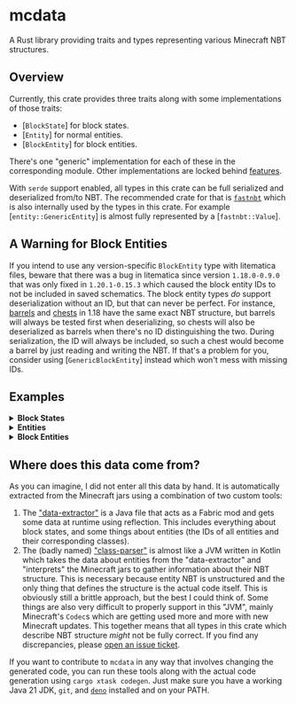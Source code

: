 # mcdata

A Rust library providing traits and types representing various Minecraft NBT
structures.

## Overview

Currently, this crate provides three traits along with some implementations of
those traits:

- [`BlockState`] for block states.
- [`Entity`] for normal entities.
- [`BlockEntity`] for block entities.

There's one "generic" implementation for each of these in the corresponding
module. Other implementations are locked behind [features](#features).

With `serde` support enabled, all types in this crate can be full serialized and
deserialized from/to NBT. The recommended crate for that is
[`fastnbt`](https://crates.io/crates/fastnbt) which is also internally used by
the types in this crate. For example [`entity::GenericEntity`] is almost fully
represented by a [`fastnbt::Value`].

## A Warning for Block Entities

If you intend to use any version-specific `BlockEntity` type with litematica
files, beware that there was a bug in litematica since version `1.18.0-0.9.0`
that was only fixed in `1.20.1-0.15.3` which caused the block entity IDs to not
be included in saved schematics. The block entity types _do_ support
deserialization without an ID, but that can never be perfect. For instance,
[barrels](mc1_18::block_entity_types::BarrelBlockEntity) and
[chests](mc1_18::block_entity_types::ChestBlockEntity) in 1.18 have the same
exact NBT structure, but barrels will always be tested first when deserializing,
so chests will also be deserialized as barrels when there's no ID distinguishing
the two. During serialization, the ID will always be included, so such a chest
would become a barrel by just reading and writing the NBT. If that's a problem
for you, consider using [`GenericBlockEntity`] instead which won't mess with
missing IDs.

## Examples

<details>
<summary><strong>Block States</strong></summary>

```rust
# #[cfg(not(feature = "test"))]
# compile_error!("tests should be run with the 'test' feature enabled");
use mcdata::latest::{BlockState, props};

let banjo = BlockState::NoteBlock {
    instrument: props::NoteBlockInstrument::Banjo,
    note: bounded_integer::BoundedU8::new(10).unwrap(),
    powered: false,
};
let banjo_nbt = fastnbt::nbt!({
    "Name": "minecraft:note_block",
    "Properties": {
        "instrument": "banjo",
        "note": "10",
        "powered": "false",
    },
});
assert_eq!(fastnbt::to_value(&banjo), Ok(banjo_nbt));
```

</details>

<details>
<summary><strong>Entities</strong></summary>

```rust
# #[cfg(not(feature = "test"))]
# compile_error!("tests should be run with the 'test' feature enabled");
use std::collections::HashMap;
use mcdata::latest::{Entity, entity_types as types, entity_compounds as compounds};

let axolotl = Entity::Axolotl(types::Axolotl {
    from_bucket: false,
    variant: 0,
    parent: types::Animal {
        in_love: 0,
        love_cause: None,
        parent: types::AgeableMob {
            age: 0,
            forced_age: 0,
            parent: types::PathfinderMob {
                parent: types::Mob {
                    armor_drop_chances: vec![0.085; 4],
                    armor_items: vec![HashMap::new(); 4],
                    can_pick_up_loot: false,
                    death_loot_table: None,
                    body_armor_drop_chance: None,
                    death_loot_table_seed: None,
                    hand_drop_chances: vec![0.085; 2],
                    hand_items: vec![HashMap::new(); 2],
                    left_handed: false,
                    no_ai: None,
                    persistence_required: false,
                    body_armor_item: None,
                    leash: None,
                    parent: types::LivingEntity {
                        absorption_amount: 0.,
                        attributes: vec![compounds::AttributeInstance_save {
                            base: 1.,
                            modifiers: None,
                            name: "minecraft:generic.movement_speed".into(),
                        }],
                        brain: Some(fastnbt::nbt!({ "memories": {} })),
                        death_time: 0,
                        fall_flying: false,
                        health: 14.,
                        hurt_by_timestamp: 0,
                        hurt_time: 0,
                        sleeping_x: None,
                        sleeping_y: None,
                        sleeping_z: None,
                        active_effects: None,
                        parent: types::Entity {
                            air: 6000,
                            custom_name: None,
                            custom_name_visible: None,
                            fall_distance: 0.,
                            fire: -1,
                            glowing: None,
                            has_visual_fire: None,
                            invulnerable: false,
                            motion: vec![0.; 3],
                            no_gravity: None,
                            on_ground: false,
                            passengers: None,
                            portal_cooldown: 0,
                            pos: vec![-0.5, 0., 1.5],
                            rotation: vec![-107.68715, 0.],
                            silent: None,
                            tags: None,
                            ticks_frozen: None,
                            uuid: 307716075036743941152627606223512221703,
                        },
                    },
                },
            },
        },
    },
});
let axolotl_nbt = fastnbt::nbt!({
    "id": "minecraft:axolotl",
    "FromBucket": false,
    "Variant": 0,
    "InLove": 0,
    "Age": 0,
    "ForcedAge": 0,
    "ArmorDropChances": vec![0.085_f32; 4],
    "ArmorItems": [{}, {}, {}, {}],
    "CanPickUpLoot": false,
    "HandDropChances": vec![0.085_f32; 2],
    "HandItems": [{}, {}],
    "LeftHanded": false,
    "PersistenceRequired": false,
    "AbsorptionAmount": 0_f32,
    "Attributes": [{
        "Base": 1.,
        "Name": "minecraft:generic.movement_speed",
    }],
    "Brain": { "memories": {} },
    "DeathTime": 0_i16,
    "FallFlying": false,
    "Health": 14_f32,
    "HurtByTimestamp": 0,
    "HurtTime": 0_i16,
    "Air": 6000_i16,
    "FallDistance": 0_f32,
    "Fire": -1_i16,
    "Invulnerable": false,
    "Motion": vec![0.; 3],
    "OnGround": false,
    "PortalCooldown": 0,
    "Pos": [-0.5, 0., 1.5],
    "Rotation": [-107.68715_f32, 0_f32],
    "UUID": [I; -411044392, 312166398, -1883713137, 1472542727],
});
assert_eq!(fastnbt::to_value(&axolotl), Ok(axolotl_nbt));
```

</details>

<details>
<summary><strong>Block Entities</strong></summary>

```rust
# #[cfg(not(feature = "test"))]
# compile_error!("tests should be run with the 'test' feature enabled");
use mcdata::latest::{BlockEntity, block_entity_types as types};

let command_block = BlockEntity::CommandBlock(types::CommandBlockEntity {
    command: "/say hi".into(),
    custom_name: None,
    last_execution: None,
    last_output: None,
    success_count: 2,
    track_output: true,
    update_last_execution: true,
    auto: false,
    condition_met: false,
    powered: false,
    parent: types::BlockEntity {
        x: 0,
        y: 10,
        z: -5,
    },
});
let command_block_nbt = fastnbt::nbt!({
    "id": "minecraft:command_block",
    "Command": "/say hi",
    "SuccessCount": 2,
    "TrackOutput": true,
    "UpdateLastExecution": true,
    "auto": false,
    "conditionMet": false,
    "powered": false,
    "x": 0,
    "y": 10,
    "z": -5,
});
assert_eq!(fastnbt::to_value(&command_block), Ok(command_block_nbt));
```

</details>

## Where does this data come from?

As you can imagine, I did not enter all this data by hand. It is automatically
extracted from the Minecraft jars using a combination of two custom tools:

1. The
   ["data-extractor"](https://github.com/RubixDev/mcdata/tree/main/data-extractor)
   is a Java file that acts as a Fabric mod and gets some data at runtime using
   reflection. This includes everything about block states, and some things
   about entities (the IDs of all entities and their corresponding classes).
2. The (badly named)
   ["class-parser"](https://github.com/RubixDev/mcdata/tree/main/class-parser)
   is almost like a JVM written in Kotlin which takes the data about entities
   from the "data-extractor" and "interprets" the Minecraft jars to gather
   information about their NBT structure. This is necessary because entity NBT
   is unstructured and the only thing that defines the structure is the actual
   code itself. This is obviously still a brittle approach, but the best I could
   think of. Some things are also very difficult to properly support in this
   "JVM", mainly Minecraft's `Codec`s which are getting used more and more with
   new Minecraft updates. This together means that all types in this crate which
   describe NBT structure _might_ not be fully correct. If you find any
   discrepancies, please
   [open an issue ticket](https://github.com/RubixDev/mcdata/issues).

If you want to contribute to `mcdata` in any way that involves changing the
generated code, you can run these tools along with the actual code generation
using `cargo xtask codegen`. Just make sure you have a working Java 21 JDK,
`git`, and [`deno`](https://deno.com/) installed and on your PATH.

